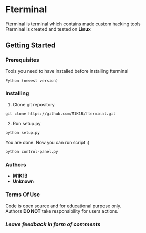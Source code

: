 # Fterminal

Fterminal is terminal which contains made custom hacking tools  
Fterminal is created and tested on **Linux**

## Getting Started

### Prerequisites

Tools you need to have installed before installing fterminal

```
Python (newest version)
```

### Installing

1) Clone git repository

```
git clone https://github.com/M1K1B/fterminal.git
```

2) Run setup.py

```
python setup.py
```

You are done. Now you can run script :)

```
python control-panel.py
```

### Authors

* **M1K1B**
* **Unknown**

### Terms Of Use

Code is open source and for educational purpose only.  
Authors **DO NOT** take responsibility for users actions.


### ***Leave feedback in form of comments***
